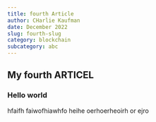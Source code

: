 ```yaml
---
title: fourth Article
author: CHarlie Kaufman
date: December 2022
slug: fourth-slug
category: blockchain
subcategory: abc
---
```


## My fourth ARTICEL
### Hello world

hfaifh faiwofhiawhfo heihe oerhoerheoirh or ejro